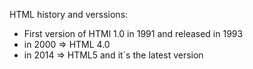 HTML history and verssions:
- First version of HTMl 1.0 in 1991 and released in 1993
- in 2000 => HTML 4.0
- in 2014 => HTML5 and it´s the latest version